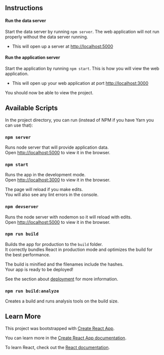 ## Instructions

#### Run the data server

Start the data server by running `npm server`. The web application will not run properly without the data server running.
* This will open up a server at [http://localhost:5000](http://localhost:5000/)

#### Run the application server

Start the application by running `npm start`. This is how you will view the web application.
* This will open up your web application at port [http://localhost:3000](http://localhost:3000)

You should now be able to view the project.

## Available Scripts

In the project directory, you can run (instead of NPM if you have Yarn you can use that):

### `npm server`

Runs node server that will provide application data.<br>
Open [http://localhost:5000](http://localhost:5000/) to view it in the browser.

### `npm start`

Runs the app in the development mode.<br>
Open [http://localhost:3000](http://localhost:3000) to view it in the browser.

The page will reload if you make edits.<br>
You will also see any lint errors in the console.

### `npm devserver`

Runs the node server with nodemon so it will reload with edits.<br>
Open [http://localhost:5000](http://localhost:5000/) to view it in the browser.

### `npm run build`

Builds the app for production to the `build` folder.<br>
It correctly bundles React in production mode and optimizes the build for the best performance.

The build is minified and the filenames include the hashes.<br>
Your app is ready to be deployed!

See the section about [deployment](https://facebook.github.io/create-react-app/docs/deployment) for more information.

### `npm run build:analyze`

Creates a build and runs analysis tools on the build size.

## Learn More

This project was bootstrapped with [Create React App](https://github.com/facebook/create-react-app).

You can learn more in the [Create React App documentation](https://facebook.github.io/create-react-app/docs/getting-started).

To learn React, check out the [React documentation](https://reactjs.org/).
